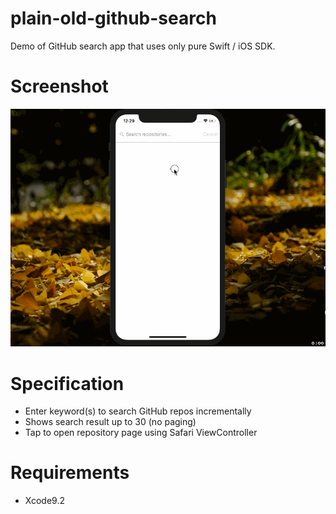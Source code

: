 # plain-old-github-search
Demo of GitHub search app that uses only pure Swift / iOS SDK.

# Screenshot
![Screen Shot](/screenshot/app.gif)

# Specification
- Enter keyword(s) to search GitHub repos incrementally
- Shows search result up to 30 (no paging)
- Tap to open repository page using Safari ViewController

# Requirements
- Xcode9.2
